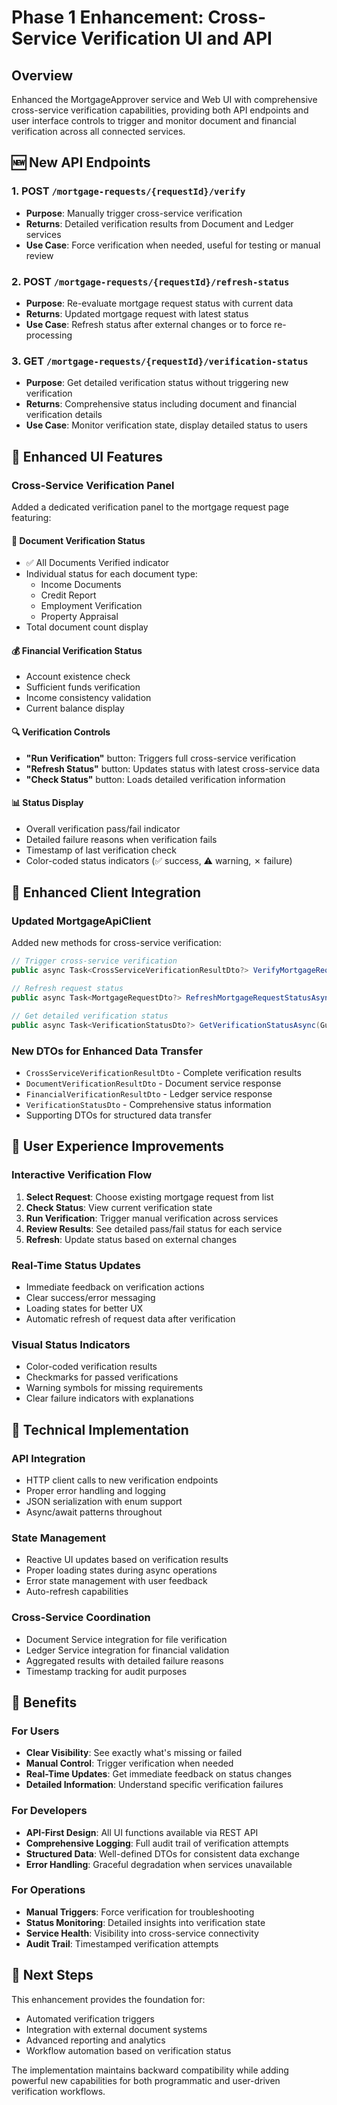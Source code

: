 # Phase 1 Enhancement: Cross-Service Verification UI and API

## Overview
Enhanced the MortgageApprover service and Web UI with comprehensive cross-service verification capabilities, providing both API endpoints and user interface controls to trigger and monitor document and financial verification across all connected services.

## 🆕 New API Endpoints

### 1. **POST** `/mortgage-requests/{requestId}/verify`
- **Purpose**: Manually trigger cross-service verification
- **Returns**: Detailed verification results from Document and Ledger services
- **Use Case**: Force verification when needed, useful for testing or manual review

### 2. **POST** `/mortgage-requests/{requestId}/refresh-status`
- **Purpose**: Re-evaluate mortgage request status with current data
- **Returns**: Updated mortgage request with latest status
- **Use Case**: Refresh status after external changes or to force re-processing

### 3. **GET** `/mortgage-requests/{requestId}/verification-status`
- **Purpose**: Get detailed verification status without triggering new verification
- **Returns**: Comprehensive status including document and financial verification details
- **Use Case**: Monitor verification state, display detailed status to users

## 🎨 Enhanced UI Features

### Cross-Service Verification Panel
Added a dedicated verification panel to the mortgage request page featuring:

#### 📄 Document Verification Status
- ✅ All Documents Verified indicator
- Individual status for each document type:
  - Income Documents
  - Credit Report 
  - Employment Verification
  - Property Appraisal
- Total document count display

#### 💰 Financial Verification Status
- Account existence check
- Sufficient funds verification
- Income consistency validation
- Current balance display

#### 🔍 Verification Controls
- **"Run Verification"** button: Triggers full cross-service verification
- **"Refresh Status"** button: Updates status with latest cross-service data
- **"Check Status"** button: Loads detailed verification information

#### 📊 Status Display
- Overall verification pass/fail indicator
- Detailed failure reasons when verification fails
- Timestamp of last verification check
- Color-coded status indicators (✅ success, ⚠️ warning, ✗ failure)

## 🔄 Enhanced Client Integration

### Updated MortgageApiClient
Added new methods for cross-service verification:

```csharp
// Trigger cross-service verification
public async Task<CrossServiceVerificationResultDto?> VerifyMortgageRequestAsync(Guid requestId)

// Refresh request status
public async Task<MortgageRequestDto?> RefreshMortgageRequestStatusAsync(Guid requestId)

// Get detailed verification status
public async Task<VerificationStatusDto?> GetVerificationStatusAsync(Guid requestId)
```

### New DTOs for Enhanced Data Transfer
- `CrossServiceVerificationResultDto` - Complete verification results
- `DocumentVerificationResultDto` - Document service response
- `FinancialVerificationResultDto` - Ledger service response  
- `VerificationStatusDto` - Comprehensive status information
- Supporting DTOs for structured data transfer

## 🎯 User Experience Improvements

### Interactive Verification Flow
1. **Select Request**: Choose existing mortgage request from list
2. **Check Status**: View current verification state
3. **Run Verification**: Trigger manual verification across services
4. **Review Results**: See detailed pass/fail status for each service
5. **Refresh**: Update status based on external changes

### Real-Time Status Updates
- Immediate feedback on verification actions
- Clear success/error messaging
- Loading states for better UX
- Automatic refresh of request data after verification

### Visual Status Indicators
- Color-coded verification results
- Checkmarks for passed verifications
- Warning symbols for missing requirements
- Clear failure indicators with explanations

## 🔧 Technical Implementation

### API Integration
- HTTP client calls to new verification endpoints
- Proper error handling and logging
- JSON serialization with enum support
- Async/await patterns throughout

### State Management
- Reactive UI updates based on verification results
- Proper loading states during async operations
- Error state management with user feedback
- Auto-refresh capabilities

### Cross-Service Coordination
- Document Service integration for file verification
- Ledger Service integration for financial validation
- Aggregated results with detailed failure reasons
- Timestamp tracking for audit purposes

## 🎉 Benefits

### For Users
- **Clear Visibility**: See exactly what's missing or failed
- **Manual Control**: Trigger verification when needed
- **Real-Time Updates**: Get immediate feedback on status changes
- **Detailed Information**: Understand specific verification failures

### For Developers
- **API-First Design**: All UI functions available via REST API
- **Comprehensive Logging**: Full audit trail of verification attempts
- **Structured Data**: Well-defined DTOs for consistent data exchange
- **Error Handling**: Graceful degradation when services unavailable

### For Operations
- **Manual Triggers**: Force verification for troubleshooting
- **Status Monitoring**: Detailed insights into verification state
- **Service Health**: Visibility into cross-service connectivity
- **Audit Trail**: Timestamped verification attempts

## 🚀 Next Steps

This enhancement provides the foundation for:
- Automated verification triggers
- Integration with external document systems
- Advanced reporting and analytics
- Workflow automation based on verification status

The implementation maintains backward compatibility while adding powerful new capabilities for both programmatic and user-driven verification workflows.
